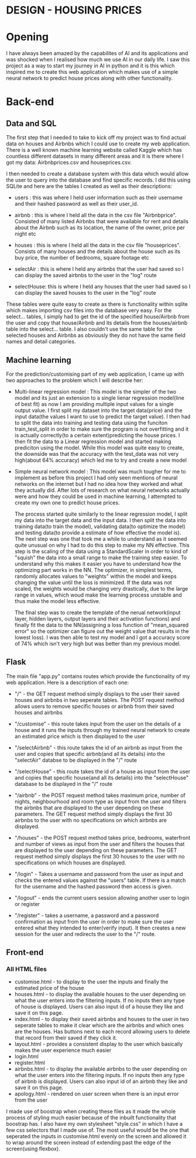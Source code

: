 # DESIGN - HOUSING PRICES
# Opening
I have always been amazed by the capabilites of AI and its applications and was shocked when I realised how much we use AI in our daily life. I saw this project as a way to start my journey in AI in python and it is this which inspired me to create this web application which makes use of a simple neural network to predict house prices along with other functionality.

# Back-end

## Data and SQL
The first step that I needed to take to kick off my project was to find actual data on houses and Airbnbs which I could use to create my web application. There is a well known machine learning website called Kaggle which has countless different datasets in many different areas and it is there where I got my data: Airbnbprices.csv and houseprices.csv.

I then needed to create a database system with this data which would allow the user to query into the database and find specific records. I did this using SQLite and here are the tables I created as well as their descriptions:

- users : this was where I held user information such as their username and their hashed password as well as their user_id.

- airbnb : this is where I held all the data in the csv file "Airbnbprice". Consisted of many listed Airbnbs that were available for rent and details about the Airbnb such as its location, the name of the owner, price per night etc

- houses : this is where I held all the data in the csv file "houseprices". Consists of many houses and the details about the house such as its buy price, the number of bedrooms, square footage etc

- selectAir : this is where I held any airbnbs that the user had saved so I can display the saved airbnbs to the user in the "log" route

- selectHouse: this is where I held any houses that the user had saved so I can display the saved houses to the user in the "log" route

These tables were quite easy to create as there is functionality within sqlite which makes importing csv files into the database very easy. For the select... tables, I simply had to get the id of the specified house/Airbnb from the user and copy that house/Airbnb and its details from the houses/airbnb table into the select... table. I also couldn't use the same table for the selected houses and Airbnbs as obviously they do not have the same field names and detail categories.

## Machine learning
For the prediction/customising part of my web application, I came up with two approaches to the problem which I will describe her:
- Multi-linear regression model : This model is the simpler of the two model and its just an extension to a single lienar regression model(line of best fit) as now I am providing multiple input values for a single output value. I first split my dataset into the target data(price) and the input data(the values I want to use to predict the target value). I then had to split the data into training and testing data using the funciton train_test_split in order to make sure the program is not overfitting and it is actually correctly(to a certain extent)predicting the house prices. I then fit the data to a Linear regression model and started making prediciton using the model. While this model was quite easy to create, the downside was that the accuracy with the test_data was not very high(about 64% accuracy) which led me to try and create a new model

- <p>Simple neural network model : This model was much tougher for me to implement as before this project I had only seen mentions of neural networks on the internet but I had no idea how they worked and what they actually did. After lots of research on what neural networks actually were and how they could be used in machine learning, I attempted to create my own one to predict house prices.</p> <p>The process started quite similarly to the linear regression model, I split my data into the target data and the input data. I then split the data into training data(to train the model), validating data(to optimize the model) and testing data(to provide a estimate of how effective the model is). The next step was one that took me a while to understand as it seemed quite unusual on why I had to do this step to make my NN effective. This step is the scaling of the data using a StandardScaler in order to kind of "squish" the data into a small range to make the training step easier. To understand why this makes it easier you have to understand how the optimizing part works in the NN. The optimizer, in simplest terms, randomly allocates values to "weights" within the model and keeps changing the value until the loss is minimized. If the data was not scaled, the weights would be changing very drastically, due to the large range in values, which woud make the learning process unstable and thus make the model less effective.</p> <p>The final step was to create the template of the nerual network(input layer, hidden layers, output layers and their activation functions) and finally fit the data to the NN(assigning a loss function of "mean_squared error" so the optimizer can figure out the weight value that results in the lowest loss). I was then able to test my model and I got a accuracy score of 74% which isn't very high but was better than my previous model.</p>




## Flask
The main file "app.py" contains routes which provide the functionality of my web application. Here is a description of each one:

- "/" - the GET request method simply displays to the user their saved houses and airbnbs in two seperate tables. The POST request method allows users to remove specific houses or airbnb from their saved houses and airbnbs

- "/customise" - this route takes input from the user on the details of a house and it runs the inputs through my trained neural network to create an estimated price which is then displayed to the user

- "/selectAirbnb" - this route takes the id of an airbnb as input from the user and copies that specific airbnb(and all its details) into the "selectAir" databse to be displayed in the "/" route

- "/selectHouse" - this route takes the id of a house as input from the user and copies that specific house(and all its details) into the "selectHouse" database to be displayed in the "/" route

- "/airbnb" - the POST request method takes maximum price, number of nights, neighbourhood and room type as input from the user and filters the airbnbs that are displayed to the user depending on these parameters. The GET request method simply displays the first 30 airbnbs to the user with no specifications on which airbnbs are displayed.

- "/houses" - the POST request method takes price, bedrooms, waterfront and number of views as input from the user and filters the houses that are displayed to the user depending on these parameters.  The GET request method simply displays the first 30 houses to the user with no specifications on which houses are displayed.

- "/login" - Takes a username and password from the user as input and checks the entered values against the "users" table. If there is a match for the username and the hashed password then access is given.

- "/logout" - ends the current users session allowing another user to login or register

- "/register" - takes a username, a password and a password confirmation as input from the user in order to make sure the user entered what they intended to enter(verify input). It then creates a new session for the user and redirects the user to the "/" route.

## Front-end
### All HTML files
- customise.html - to display to the user the inputs and finally the estimated price of the house
- houses.html - to display the available houses to the user depending on what the user enters into the filtering inputs. If no inputs then any type of house is displayed. Users can also input id of a house they like and save it on this page.
- index.html - to display their saved airbnbs and houses to the user in two seperate tables to make it clear which are the airbnbs and which ones are the houses. Has buttons next to each record allowing users to delete that record from their saved if they click it.
- layout.html - provides a consistent display to the user which basically makes the user experience much easier
- login.html
- register.html
- airbnbs.html - to display the available airbnbs to the user depending on what the user enters into the filtering inputs. If no inputs then any type of airbnb is displayed. Users can also input id of an airbnb they like and save it on this page.
- apology.html - rendered on user screen when there is an input error from the user

I made use of boostrap  when creating these files as it made the whole process of styling much easier because of the inbuilt functionality that boostrap has. I also have my own stylesheet "style.css" in which I have a few css selectors that I made use of. The most useful would be the one that seperated the inputs in customise.html evenly on the screen and allowed it to wrap around the screen instead of extending past the edge of the screen(using flexbox).





